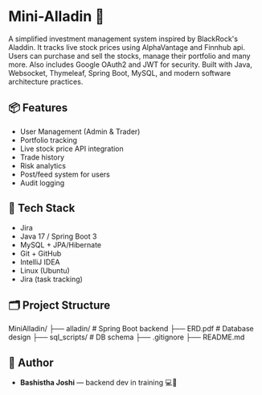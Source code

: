 # Mini-Alladin 🧞

A simplified investment management system inspired by BlackRock's Aladdin. It tracks live stock prices using AlphaVantage and Finnhub api. Users can purchase and sell the stocks, manage their portfolio and many more. Also includes Google OAuth2 and JWT for security.
Built with Java, Websocket, Thymeleaf,  Spring Boot, MySQL, and modern software architecture practices.

## 📦 Features

- User Management (Admin & Trader)
- Portfolio tracking
- Live stock price API integration
- Trade history
- Risk analytics
- Post/feed system for users
- Audit logging

## 🧱 Tech Stack
- Jira
- Java 17 / Spring Boot 3
- MySQL + JPA/Hibernate
- Git + GitHub
- IntelliJ IDEA
- Linux (Ubuntu)
- Jira (task tracking)

## 🗂 Project Structure

MiniAlladin/
├── alladin/ # Spring Boot backend
├── ERD.pdf # Database design
├── sql_scripts/ # DB schema
├── .gitignore
├── README.md


## 🧠 Author

- **Bashistha Joshi** — backend dev in training 💻🚀
